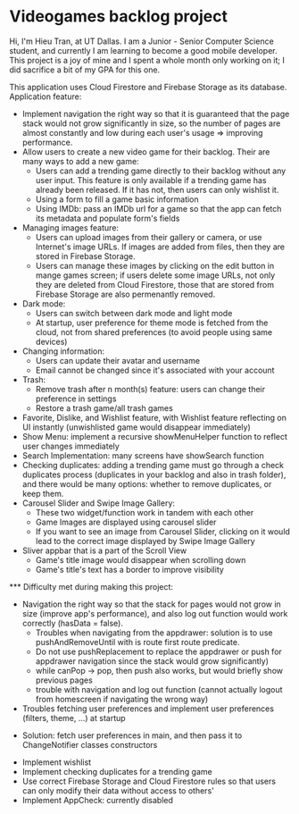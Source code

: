 # Videogames backlog project

Hi, I'm Hieu Tran, at UT Dallas. I am a Junior - Senior Computer Science student, and currently I am learning to become a good mobile developer.
This project is a joy of mine and I spent a whole month only working on it; I did sacrifice a bit of my GPA for this one.

This application uses Cloud Firestore and Firebase Storage as its database.
Application feature:
- Implement navigation the right way so that it is guaranteed that the page stack would not grow significantly in size, so the number of pages are almost constantly and low during each user's usage => improving performance.
- Allow users to create a new video game for their backlog. Their are many ways to add a new game:
  + Users can add a trending game directly to their backlog without any user input. This feature is only available if a trending game has already been released. If it has not, then users can only wishlist it.
  + Using a form to fill a game basic information
  + Using IMDb: pass an IMDb url for a game so that the app can fetch its metadata and populate form's fields
- Managing images feature:
  + Users can upload images from their gallery or camera, or use Internet's image URLs. If images are added from files, then they are stored in Firebase Storage.
  + Users can manage these images by clicking on the edit button in mange games screen; if users delete some image URLs, not only they are deleted from Cloud Firestore, those that are stored from Firebase Storage are also permenantly removed.
- Dark mode:
  + Users can switch between dark mode and light mode
  + At startup, user preference for theme mode is fetched from the cloud, not from shared preferences (to avoid people using same devices)
- Changing information:
  + Users can update their avatar and username
  + Email cannot be changed since it's associated with your account
- Trash:
  + Remove trash after n month(s) feature: users can change their preference in settings
  + Restore a trash game/all trash games
- Favorite, Dislike, and Wishlist feature, with Wishlist feature reflecting on UI instantly (unwishlisted game would disappear immediately)
- Show Menu: implement a recursive showMenuHelper function to reflect user changes immediately
- Search Implementation: many screens have showSearch function
- Checking duplicates: adding a trending game must go through a check duplicates process (duplicates in your backlog and also in trash folder), and there would be many options: whether to remove duplicates, or keep them.
- Carousel Slider and Swipe Image Gallery:
  + These two widget/function work in tandem with each other
  + Game Images are displayed using carousel slider
  + If you want to see an image from Carousel Slider, clicking on it would lead to the correct image displayed by Swipe Image Gallery
- Sliver appbar that is a part of the Scroll View
  + Game's title image would disappear when scrolling down
  + Game's title's text has a border to improve visibility


*** Difficulty met during making this project:
- Navigation the right way so that the stack for pages would not grow in size (improve app's performance), and also log out function would work correctly (hasData = false).
  + Troubles when navigating from the appdrawer: solution is to use pushAndRemoveUntil with is route first route predicate.
  + Do not use pushReplacement to replace the appdrawer or push for appdrawer navigation since the stack would grow significantly)
  + while canPop -> pop, then push also works, but would briefly show previous pages
  + trouble with navigation and log out function (cannot actually logout from homescreen if navigating the wrong way)
 - Troubles fetching user preferences and implement user preferences (filters, theme, ...) at startup
  + Solution: fetch user preferences in main, and then pass it to ChangeNotifier classes constructors
 - Implement wishlist
 - Implement checking duplicates for a trending game
 - Use correct Firebase Storage and Cloud Firestore rules so that users can only modify their data without access to others'
 - Implement AppCheck: currently disabled


